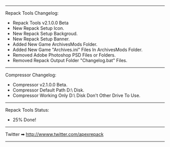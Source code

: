 ****************************************************************************************************************************************************
Repack Tools Changelog:
- Repack Tools v2.1.0.0 Beta
- New Repack Setup Icon.
- New Repack Setup Backgroud.
- New Repack Setup Banner.
- Added New Game ArchivesMods Folder.
- Added New Game "Archives.ini" Files In ArchivesMods Folder.
- Removed Adobe Photoshop PSD Files or Folders.
- Removed Repack Output Folder "Changelog.bat" Files.
****************************************************************************************************************************************************
Compressor Changelog:
- Compressor v2.1.0.0 Beta.
- Compressor Default Path D:\ Disk.
- Compressor Working Only D:\ Disk Don't Other Drive To Use.
****************************************************************************************************************************************************
Repack Tools Status:
- 25% Done!
****************************************************************************************************************************************************
Twitter ➡ http://wwww.twitter.com/apexrepack
****************************************************************************************************************************************************
